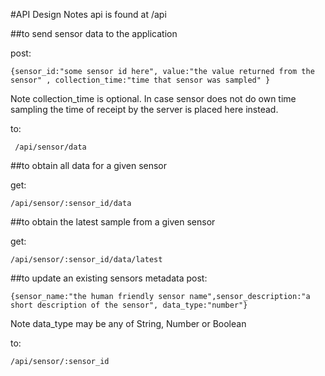 #API Design Notes
 api is found at /api

##to send sensor data to the application

post:
```
{sensor_id:"some sensor id here", value:"the value returned from the sensor" , collection_time:"time that sensor was sampled" }
```
Note collection_time is optional. In case sensor does not do own time sampling the time of receipt by the server is placed here instead.

to:
 ```
  /api/sensor/data
 ```

##to obtain all data for a given sensor

get:
```
/api/sensor/:sensor_id/data
```

##to obtain the latest sample from a given sensor

get:
```
/api/sensor/:sensor_id/data/latest
```


##to update an existing sensors metadata
post:
```
{sensor_name:"the human friendly sensor name",sensor_description:"a short description of the sensor", data_type:"number"}
```

Note data_type may be any of String, Number or Boolean

to:
```
/api/sensor/:sensor_id
```
